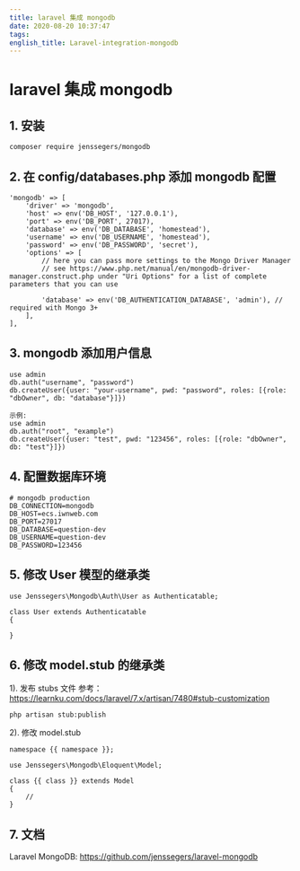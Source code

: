 ```yaml
---
title: laravel 集成 mongodb
date: 2020-08-20 10:37:47
tags:
english_title: Laravel-integration-mongodb
---
```


# laravel 集成 mongodb

## 1. 安装

`composer require jenssegers/mongodb`

## 2. 在 config/databases.php 添加 mongodb 配置

```
'mongodb' => [
    'driver' => 'mongodb',
    'host' => env('DB_HOST', '127.0.0.1'),
    'port' => env('DB_PORT', 27017),
    'database' => env('DB_DATABASE', 'homestead'),
    'username' => env('DB_USERNAME', 'homestead'),
    'password' => env('DB_PASSWORD', 'secret'),
    'options' => [
        // here you can pass more settings to the Mongo Driver Manager
        // see https://www.php.net/manual/en/mongodb-driver-manager.construct.php under "Uri Options" for a list of complete parameters that you can use

        'database' => env('DB_AUTHENTICATION_DATABASE', 'admin'), // required with Mongo 3+
    ],
],
```

## 3. mongodb 添加用户信息

```
use admin
db.auth("username", "password")
db.createUser({user: "your-username", pwd: "password", roles: [{role: "dbOwner", db: "database"}]})

示例:
use admin
db.auth("root", "example")
db.createUser({user: "test", pwd: "123456", roles: [{role: "dbOwner", db: "test"}]})
```

## 4. 配置数据库环境

```
# mongodb production
DB_CONNECTION=mongodb
DB_HOST=ecs.iwnweb.com
DB_PORT=27017
DB_DATABASE=question-dev
DB_USERNAME=question-dev
DB_PASSWORD=123456
```

## 5. 修改 User 模型的继承类

```
use Jenssegers\Mongodb\Auth\User as Authenticatable;

class User extends Authenticatable
{

}
```

## 6. 修改 model.stub 的继承类

1). 发布 stubs 文件
参考： https://learnku.com/docs/laravel/7.x/artisan/7480#stub-customization

`php artisan stub:publish`

2). 修改 model.stub

```
namespace {{ namespace }};

use Jenssegers\Mongodb\Eloquent\Model;

class {{ class }} extends Model
{
    //
}
```

## 7. 文档

Laravel MongoDB: https://github.com/jenssegers/laravel-mongodb
